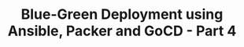 ---
layout: post
title: Blue-Green Deployment using Ansible, Packer and GoCD - Part 4
description: Learn how to perform a blue-green 
tagline:
image: /assets/media/lamp.jpg
categories: [continuous-deployment]
tags: [ansible, packer, gocd, aws]
---